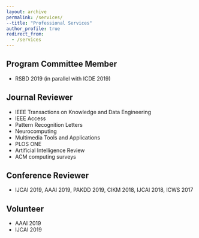 ```yaml
---
layout: archive
permalink: /services/
--title: "Professional Services"
author_profile: true
redirect_from: 
  - /services
---
```



## Program Committee Member
* RSBD 2019 (in parallel with ICDE 2019)

## Journal Reviewer
* IEEE Transactions on Knowledge and Data Engineering
* IEEE Access
* Pattern Recognition Letters
* Neurocomputing
* Multimedia Tools and Applications
* PLOS ONE
* Artificial Intelligence Review 
* ACM computing surveys

## Conference Reviewer
* IJCAI 2019, AAAI 2019, PAKDD 2019, CIKM 2018,  IJCAI 2018, ICWS 2017

## Volunteer
* AAAI 2019
* IJCAI 2019


